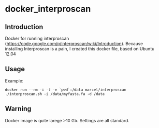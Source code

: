 # docker_interproscan
## Introduction
Docker for running interproscan (https://code.google.com/p/interproscan/wiki/Introduction).
Because installing Interproscan is a pain, I created this docker file, based on Ubuntu 12.04

## Usage
Example:
```
docker run --rm -i -t -v `pwd`:/data marcel/interproscan ./interproscan.sh -i /data/myfasta.fa -d /data
```

## Warning
Docker image is quite larege >10 Gb.
Settings are all standard.
